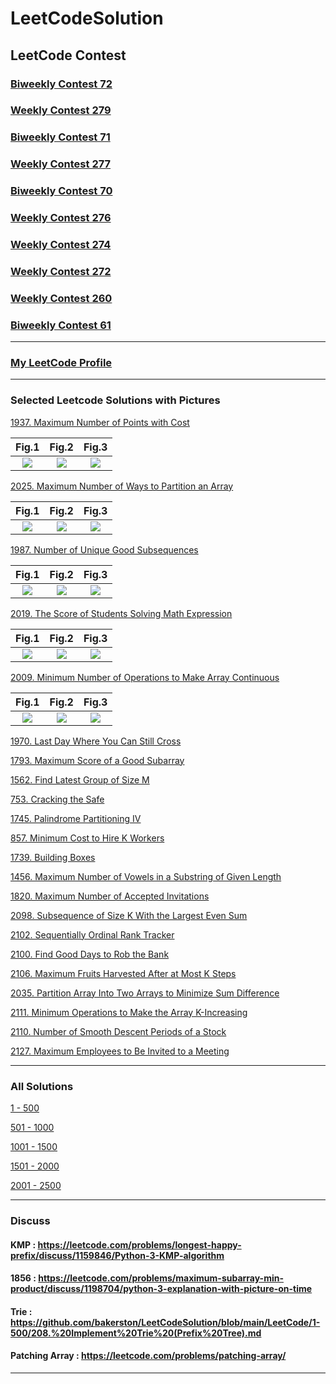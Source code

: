 # LeetCodeSolution

## LeetCode Contest

### [Biweekly Contest 72](https://github.com/bakerston/Leetcode-Solution/blob/main/LeetCode/2001-2500/Biweekly%20Contest%2072.md)

### [Weekly Contest 279](https://github.com/bakerston/Leetcode-Solution/blob/main/LeetCode/2001-2500/Weekly%20Contest%20279.md)

### [Biweekly Contest 71](https://github.com/bakerston/Leetcode-Solution/blob/main/LeetCode/2001-2500/Biweekly%20Contest%2071.md)

### [Weekly Contest 277](https://github.com/bakerston/Leetcode-Solution/blob/main/LeetCode/2001-2500/Weekly%20Contest%20277.md)

### [Biweekly Contest 70](https://github.com/bakerston/Leetcode-Solution/blob/main/LeetCode/2001-2500/Biweekly%20Contest%2070.md)

### [Weekly Contest 276](https://github.com/bakerston/Leetcode-Solution/blob/main/LeetCode/2001-2500/Weekly%20Contest%20276.md)

### [Weekly Contest 274](https://github.com/bakerston/Leetcode-Solution/blob/main/LeetCode/2001-2500/Weekly%20Contest%20274.md)

### [Weekly Contest 272](https://github.com/bakerston/Leetcode-Solution/blob/main/LeetCode/2001-2500/Weekly%20Contest%20272.md)

### [Weekly Contest 260](https://github.com/bakerston/Leetcode-Solution/blob/main/LeetCode/2001-2500/Weekly%20Contest%20260.md)

### [Biweekly Contest 61](https://github.com/bakerston/Leetcode-Solution/blob/main/LeetCode/2001-2500/Biweekly%20Contest%2061.md)
---

### [My LeetCode Profile](https://leetcode.com/Bakerston/)

---

### Selected Leetcode Solutions with Pictures

[1937. Maximum Number of Points with Cost](https://leetcode.com/problems/maximum-number-of-points-with-cost/discuss/1344908/C%2B%2BJavaPython-3-DP-Explanation-with-pictures.)


Fig.1 |  Fig.2 |  Fig.3
:-------------------------:|:-------------------------: |:-------------------------:
![](https://github.com/bakerston/Leetcode-Solution/blob/main/IMG/readme/6d117416-9210-4f4a-a5e0-57ce6fe97f52_1626580904.2815344.png)  | ![](https://github.com/bakerston/Leetcode-Solution/blob/main/IMG/readme/045c5759-54ba-4189-8af4-9d8888fd8053_1626580896.5886753.png) | ![](https://github.com/bakerston/Leetcode-Solution/blob/main/IMG/readme/90ed4b4f-68d7-4990-860a-e7efb5030db7_1626580911.6756952.png)


[2025. Maximum Number of Ways to Partition an Array](https://leetcode.com/problems/maximum-number-of-ways-to-partition-an-array/discuss/1507271/pythoncpp-explanation-with-pictures-on)

Fig.1 |  Fig.2 |  Fig.3
:-------------------------:|:-------------------------: |:-------------------------:
![](https://github.com/bakerston/Leetcode-Solution/blob/main/IMG/readme/2025_1.png) | ![](https://github.com/bakerston/Leetcode-Solution/blob/main/IMG/readme/2025_2.png) | ![](https://github.com/bakerston/Leetcode-Solution/blob/main/IMG/readme/2025_3.png) 

[1987. Number of Unique Good Subsequences](https://leetcode.com/problems/number-of-unique-good-subsequences/discuss/1431885/python-explanation-with-pictures)

Fig.1 |  Fig.2 |  Fig.3
:-------------------------:|:-------------------------: |:-------------------------:
![](https://github.com/bakerston/Leetcode-Solution/blob/main/IMG/readme/f2ddaef1-c938-4219-92bb-e9a91eec0cac_1630209787.9875412.png) | ![](https://github.com/bakerston/Leetcode-Solution/blob/main/IMG/readme/752ce536-33b0-4368-b996-9646af0e1fb1_1630209791.2866592.png) | ![](https://github.com/bakerston/Leetcode-Solution/blob/main/IMG/readme/6a670b68-3248-452c-90c2-cc0cda27722e_1630209794.4180772.png) 

[2019. The Score of Students Solving Math Expression](https://leetcode.com/problems/the-score-of-students-solving-math-expression/discuss/1486306/pythonjava-explanation-with-pictures-dp)

Fig.1 |  Fig.2 |  Fig.3
:-------------------------:|:-------------------------: |:-------------------------:
![](https://github.com/bakerston/Leetcode-Solution/blob/main/IMG/readme/2019_1.png) | ![](https://github.com/bakerston/Leetcode-Solution/blob/main/IMG/readme/2019_2.png) | ![](https://github.com/bakerston/Leetcode-Solution/blob/main/IMG/readme/2019_3.png) 

[2009. Minimum Number of Operations to Make Array Continuous](https://leetcode.com/problems/minimum-number-of-operations-to-make-array-continuous/discuss/1470900/Python-Explanation-with-Pictures-Binary-Search)

Fig.1 |  Fig.2 |  Fig.3
:-------------------------:|:-------------------------: |:-------------------------:
![](https://github.com/bakerston/Leetcode-Solution/blob/main/IMG/readme/2009_1.png) | ![](https://github.com/bakerston/Leetcode-Solution/blob/main/IMG/readme/2009_2.png) | ![](https://github.com/bakerston/Leetcode-Solution/blob/main/IMG/readme/2009_3.png) 


[1970. Last Day Where You Can Still Cross](https://leetcode.com/problems/last-day-where-you-can-still-cross/discuss/1403988/python-3-union-find-join-the-water-not-the-land-explanation-with-pictures)

[1793. Maximum Score of a Good Subarray](https://leetcode.com/problems/maximum-score-of-a-good-subarray/discuss/1109684/Python-3-Stack-based-solution-O(n)-with-explanation.)

[1562. Find Latest Group of Size M](https://leetcode.com/problems/find-latest-group-of-size-m/discuss/1049746/python-3-with-explaination)

[753. Cracking the Safe](https://leetcode.com/problems/cracking-the-safe/discuss/1152271/python-3-de-bruijn-sequence)

[1745. Palindrome Partitioning IV](https://leetcode.com/problems/palindrome-partitioning-iv/discuss/1045766/python-3-2d-matrix-dp)

[857. Minimum Cost to Hire K Workers](https://leetcode.com/problems/minimum-cost-to-hire-k-workers/discuss/1106406/Python-3-Min-Heap-O(NlogN)-with-explanation.)

[1739. Building Boxes](https://leetcode.com/problems/building-boxes/discuss/1049929/Python-3)

[1456. Maximum Number of Vowels in a Substring of Given Length](https://leetcode.com/problems/maximum-number-of-vowels-in-a-substring-of-given-length/)

[1820. Maximum Number of Accepted Invitations](https://leetcode.com/problems/maximum-number-of-accepted-invitations/discuss/1148092/Python-3Hungarian-Algorithm-with-Graph-explanation)

[2098. Subsequence of Size K With the Largest Even Sum](https://leetcode.com/problems/subsequence-of-size-k-with-the-largest-even-sum/discuss/1620891/python-3-sort-explanation-with-pictures)

[2102. Sequentially Ordinal Rank Tracker](https://leetcode.com/problems/sequentially-ordinal-rank-tracker/discuss/1623309/python-explanation-with-pictures-min-heap)

[2100. Find Good Days to Rob the Bank](https://leetcode.com/problems/find-good-days-to-rob-the-bank/discuss/1623415/python-explanation-with-pictures-prefix-sum)

[2106. Maximum Fruits Harvested After at Most K Steps](https://leetcode.com/problems/maximum-fruits-harvested-after-at-most-k-steps/discuss/1624232/python-explanation-with-pictures-2-solutions)

[2035. Partition Array Into Two Arrays to Minimize Sum Difference](https://leetcode.com/problems/partition-array-into-two-arrays-to-minimize-sum-difference/discuss/1630774/python-explanation-with-pictures-binary-search)

[2111. Minimum Operations to Make the Array K-Increasing](https://leetcode.com/problems/minimum-operations-to-make-the-array-k-increasing/discuss/1635026/python-explanation-with-pictures-lis)

[2110. Number of Smooth Descent Periods of a Stock](https://leetcode.com/problems/number-of-smooth-descent-periods-of-a-stock/discuss/1635104/python-explanation-with-pictures)

[2127. Maximum Employees to Be Invited to a Meeting](https://leetcode.com/problems/maximum-employees-to-be-invited-to-a-meeting/discuss/1661178/explanation-with-pictures)

---
### All Solutions
[1 - 500](https://github.com/bakerston/LeetCodeSolution/tree/main/LeetCode/1-500) 

[501 - 1000](https://github.com/bakerston/LeetCodeSolution/tree/main/LeetCode/501-1000) 

[1001 - 1500](https://github.com/bakerston/LeetCodeSolution/tree/main/LeetCode/1001-1500)

[1501 - 2000](https://github.com/bakerston/LeetCodeSolution/tree/main/LeetCode/1501-2000)

[2001 - 2500](https://github.com/bakerston/LeetCodeSolution/tree/main/LeetCode/2001-2500)





---
### Discuss
#### KMP : https://leetcode.com/problems/longest-happy-prefix/discuss/1159846/Python-3-KMP-algorithm
#### 1856 : https://leetcode.com/problems/maximum-subarray-min-product/discuss/1198704/python-3-explanation-with-picture-on-time
#### Trie : https://github.com/bakerston/LeetCodeSolution/blob/main/LeetCode/1-500/208.%20Implement%20Trie%20(Prefix%20Tree).md
#### Patching Array : https://leetcode.com/problems/patching-array/
---

